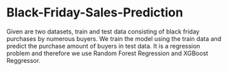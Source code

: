 # Black-Friday-Sales-Prediction
Given are two datasets, train and test data consisting of black friday purchases by numerous buyers. We train the model using the train data and predict the purchase amount of buyers in test data. It is a regression problem and therefore we use Random Forest Regression and XGBoost Reggressor.
